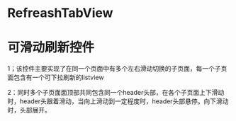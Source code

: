 # RefreashTabView
# 可滑动刷新控件
1；该控件主要实现了在同一个页面中有多个左右滑动切换的子页面，每一个子页面包含有一个可下拉刷新的listview

2：同时多个子页面面顶部共同包含同一个header头部，在各个子页面上下滑动时，header头跟着滑动，当向上滑动到一定程度时，header头部悬停。向下滑动时，头部展开。
